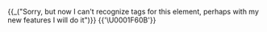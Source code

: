 {{_("Sorry, but now I can't recognize tags for this element, perhaps with my new features I will do it")}} {{'\U0001F60B'}}